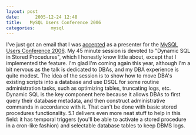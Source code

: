 ```yaml
---
layout: post
date:      2005-12-24 12:48
title:   MySQL Users Conference 2006
categories:      mysql
---
```


I've just got an email that I was <a href="http://www.mysqluc.com/cs/mysqluc2006/view/e_sess/8160">accepted</a> as a presenter for the <a href="http://www.mysqluc.com/">MySQL Users Conference 2006</a>. My 45 minute session is devoted to "Dynamic SQL in Stored Procedures", which I honestly know little about, except that I implemented the feature. 
<lj-cut>
I'm glad I'm coming again this year, although I'm a bit nervous as the talk is dedicated to DBAs, and my DBA experience is quite modest. The idea of the session is to show how to move DBA's existing scripts into a database and use DSQL for some routine administration tasks, such as optimizing tables, truncating logs, etc. Dynamic SQL is the key component here because it allows DBAs to first query their database metadata, and then construct administrative commands in accordance with it. That can't be done with basic stored procedures functionality.
5.1 delivers even more neat stuff to help in this field: it has temporal triggers (you'll be able to activate a stored procedure in a cron-like fashion) and selectable database tables to keep DBMS logs.
